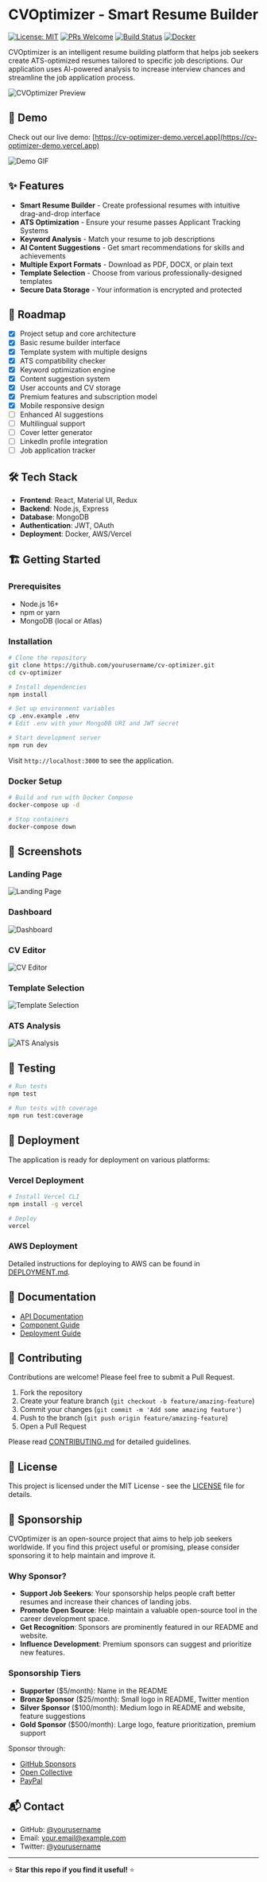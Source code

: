 # CVOptimizer - Smart Resume Builder

[![License: MIT](https://img.shields.io/badge/License-MIT-blue.svg)](https://opensource.org/licenses/MIT)
[![PRs Welcome](https://img.shields.io/badge/PRs-welcome-brightgreen.svg)](http://makeapullrequest.com)
[![Build Status](https://img.shields.io/badge/build-passing-brightgreen.svg)](https://github.com/yourusername/cv-optimizer)
[![Docker](https://img.shields.io/badge/docker-ready-blue.svg)](https://github.com/yourusername/cv-optimizer/blob/main/docker-compose.yml)

CVOptimizer is an intelligent resume building platform that helps job seekers create ATS-optimized resumes tailored to specific job descriptions. Our application uses AI-powered analysis to increase interview chances and streamline the job application process.

![CVOptimizer Preview](docs/preview.png)

## 🌟 Demo

Check out our live demo: [https://cv-optimizer-demo.vercel.app](https://cv-optimizer-demo.vercel.app)

![Demo GIF](docs/demo.gif)

## ✨ Features

- **Smart Resume Builder** - Create professional resumes with intuitive drag-and-drop interface
- **ATS Optimization** - Ensure your resume passes Applicant Tracking Systems
- **Keyword Analysis** - Match your resume to job descriptions
- **AI Content Suggestions** - Get smart recommendations for skills and achievements
- **Multiple Export Formats** - Download as PDF, DOCX, or plain text
- **Template Selection** - Choose from various professionally-designed templates
- **Secure Data Storage** - Your information is encrypted and protected

## 🚀 Roadmap

- [x] Project setup and core architecture
- [x] Basic resume builder interface
- [x] Template system with multiple designs
- [x] ATS compatibility checker
- [x] Keyword optimization engine
- [x] Content suggestion system
- [x] User accounts and CV storage
- [x] Premium features and subscription model
- [x] Mobile responsive design
- [ ] Enhanced AI suggestions
- [ ] Multilingual support
- [ ] Cover letter generator
- [ ] LinkedIn profile integration
- [ ] Job application tracker

## 🛠️ Tech Stack

- **Frontend**: React, Material UI, Redux
- **Backend**: Node.js, Express
- **Database**: MongoDB
- **Authentication**: JWT, OAuth
- **Deployment**: Docker, AWS/Vercel

## 🏗️ Getting Started

### Prerequisites
- Node.js 16+
- npm or yarn
- MongoDB (local or Atlas)

### Installation

```bash
# Clone the repository
git clone https://github.com/yourusername/cv-optimizer.git
cd cv-optimizer

# Install dependencies
npm install

# Set up environment variables
cp .env.example .env
# Edit .env with your MongoDB URI and JWT secret

# Start development server
npm run dev
```

Visit `http://localhost:3000` to see the application.

### Docker Setup

```bash
# Build and run with Docker Compose
docker-compose up -d

# Stop containers
docker-compose down
```

## 📸 Screenshots

### Landing Page
![Landing Page](docs/screenshot-landing.png)

### Dashboard
![Dashboard](docs/screenshot-dashboard.png)

### CV Editor
![CV Editor](docs/screenshot-editor.png)

### Template Selection
![Template Selection](docs/screenshot-templates.png)

### ATS Analysis
![ATS Analysis](docs/screenshot-ats.png)

## 🧪 Testing

```bash
# Run tests
npm test

# Run tests with coverage
npm run test:coverage
```

## 🚢 Deployment

The application is ready for deployment on various platforms:

### Vercel Deployment

```bash
# Install Vercel CLI
npm install -g vercel

# Deploy
vercel
```

### AWS Deployment

Detailed instructions for deploying to AWS can be found in [DEPLOYMENT.md](DEPLOYMENT.md).

## 📖 Documentation

- [API Documentation](docs/API.md)
- [Component Guide](docs/COMPONENTS.md)
- [Deployment Guide](docs/DEPLOYMENT.md)

## 🤝 Contributing

Contributions are welcome! Please feel free to submit a Pull Request.

1. Fork the repository
2. Create your feature branch (`git checkout -b feature/amazing-feature`)
3. Commit your changes (`git commit -m 'Add some amazing feature'`)
4. Push to the branch (`git push origin feature/amazing-feature`)
5. Open a Pull Request

Please read [CONTRIBUTING.md](CONTRIBUTING.md) for detailed guidelines.

## 📄 License

This project is licensed under the MIT License - see the [LICENSE](LICENSE) file for details.

## 💖 Sponsorship

CVOptimizer is an open-source project that aims to help job seekers worldwide. If you find this project useful or promising, please consider sponsoring it to help maintain and improve it.

### Why Sponsor?

- **Support Job Seekers**: Your sponsorship helps people craft better resumes and increase their chances of landing jobs.
- **Promote Open Source**: Help maintain a valuable open-source tool in the career development space.
- **Get Recognition**: Sponsors are prominently featured in our README and website.
- **Influence Development**: Premium sponsors can suggest and prioritize new features.

### Sponsorship Tiers

- **Supporter** ($5/month): Name in the README
- **Bronze Sponsor** ($25/month): Small logo in README, Twitter mention
- **Silver Sponsor** ($100/month): Medium logo in README and website, feature suggestions
- **Gold Sponsor** ($500/month): Large logo, feature prioritization, premium support

Sponsor through:
- [GitHub Sponsors](https://github.com/sponsors/yourusername)
- [Open Collective](https://opencollective.com/cv-optimizer)
- [PayPal](https://paypal.me/yourusername)

## 📬 Contact

- GitHub: [@yourusername](https://github.com/yourusername)
- Email: your.email@example.com
- Twitter: [@yourusername](https://twitter.com/yourusername)

---

⭐️ **Star this repo if you find it useful!** ⭐️